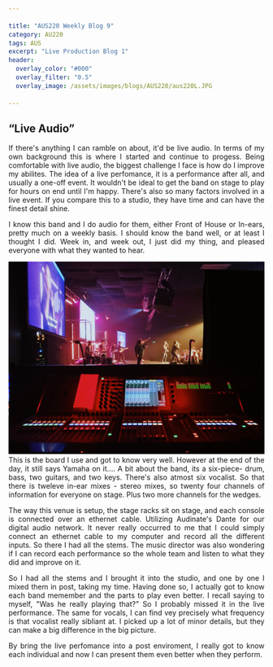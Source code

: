 ```yaml
---

title: "AUS220 Weekly Blog 9"
category: AU220
tags: AUS
excerpt: "Live Production Blog 1"
header:
  overlay_color: "#000"
  overlay_filter: "0.5"
  overlay_image: /assets/images/blogs/AUS220/aus220L.JPG

---
```

<style>
body {
text-align: justify}
</style>

## “Live Audio”

If there's anything I can ramble on about, it'd be live audio. In terms of my own background this is where I started and continue to progess. Being comfortable with live audio, the biggest challenge I face is how do I improve my abilites. The idea of a live perfomance, it is a performance after all, and usually a one-off event. It wouldn't be ideal to get the band on stage to play for hours on end until I'm happy. There's also so many factors involved in a live event. If you compare this to a studio, they have time and can have the finest detail shine. 

I know this band and I do audio for them, either Front of House or In-ears, pretty much on a weekly basis. I should know the band well, or at least I thought I did. Week in, and week out, I just did my thing, and pleased everyone with what they wanted to hear. 

![Monitoring Monitors](/assets/images/blogs/AUS220/HSIEM.JPG) 
This is the board I use and got to know very well. However at the end of the day, it still says Yamaha on it.... A bit about the band, its a six-piece- drum, bass, two guitars, and two keys. There's also atmost six vocalist. So that there is tweleve in-ear mixes - stereo mixes, so twenty four channels of information for everyone on stage. Plus two more channels for the wedges. 

The way this venue is setup, the stage racks sit on stage, and each console is connected over an ethernet cable. Utilizing Audinate's Dante for our digital audio network. It never really occurred to me that I could simply connect an ethernet cable to my computer and record all the different inputs. So there I had all the stems. The music director was also wondering if I can record each performance so the whole team and listen to what they did and improve on it. 

So I had all the stems and I brought it into the studio, and one by one I mixed them in post, taking my time. Having done so, I actually got to know each band memember and the parts to play even better. I recall saying to myself, "Was he really playing that?" So I probably missed it in the live performance. The same for vocals, I can find vey precisely what frequency is that vocalist really sibliant at. I picked up a lot of minor details, but they can make a big difference in the big picture. 

By bring the live perfomance into a post enviroment, I really got to know each individual and now I can present them even better when they perform. 
